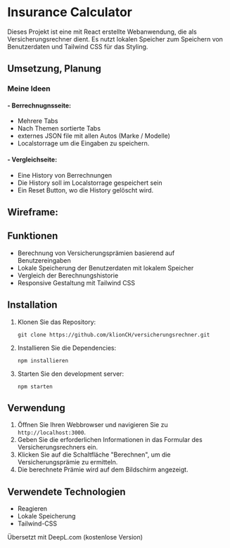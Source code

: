 # Insurance Calculator

Dieses Projekt ist eine mit React erstellte Webanwendung, die als Versicherungsrechner dient. Es nutzt lokalen Speicher zum Speichern von Benutzerdaten und Tailwind CSS für das Styling.

## Umsetzung, Planung
### Meine Ideen
#### - Berrechnugnsseite:
- Mehrere Tabs
- Nach Themen sortierte Tabs
- externes JSON file mit allen Autos (Marke / Modelle)
- Localstorrage um die Eingaben zu speichern.

#### - Vergleichseite:
- Eine History von Berrechnungen
- Die History soll im Localstorrage gespeichert sein
- Ein Reset Button, wo die History gelöscht wird.

## Wireframe:



## Funktionen

- Berechnung von Versicherungsprämien basierend auf Benutzereingaben
- Lokale Speicherung der Benutzerdaten mit lokalem Speicher
- Vergleich der Berechnungshistorie
- Responsive Gestaltung mit Tailwind CSS

## Installation

1. Klonen Sie das Repository:

    ```
    git clone https://github.com/klionCH/versicherungsrechner.git
    ```


2. Installieren Sie die Dependencies:

    ```
    npm installieren
    ```

4. Starten Sie den development server:

    ```
    npm starten
    ```

## Verwendung

1. Öffnen Sie Ihren Webbrowser und navigieren Sie zu `http://localhost:3000`.
2. Geben Sie die erforderlichen Informationen in das Formular des Versicherungsrechners ein.
3. Klicken Sie auf die Schaltfläche "Berechnen", um die Versicherungsprämie zu ermitteln.
4. Die berechnete Prämie wird auf dem Bildschirm angezeigt.

## Verwendete Technologien

- Reagieren
- Lokale Speicherung
- Tailwind-CSS

Übersetzt mit DeepL.com (kostenlose Version)
